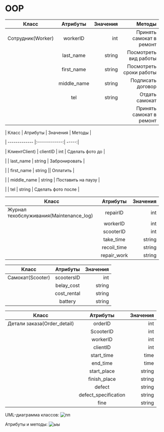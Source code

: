 # OOP
| Класс      | Атрибуты         | Значения  |       Методы      |
| ------------- |:-------------:| -----:|  -----:  |
| Сотрудник(Worker)    | workerID| int |     Принять самокат в ремонт |
|     | last_name     |   string |                    Посмотреть вид работы|
| | first_name   |    string|Посмотреть сроки работы| 
| |   middle_name            |    string   |        Подписать договор     |
| |      tel         |      string |        Отдать самокат        |
  | |               |       |          Принять самокат в ремонт |






|  Класс    |      Атрибуты    | Значения  |         Методы       |

| ------------- |:-------------:| -----:|  

|   КлиентClient)   | сlientID | int |        Сделать фото до        |

|     |    last_name    | string |         Забронировать       |

|  |     first_name  |   string  ||       Оплатить        |

| |   middle_name            |    string   |          Поставить на паузу     |

| |      tel         |      string |       Сделать фото после        |






|  Класс    |      Атрибуты    | Значения  |
| ------------- |:-------------:| -----:|
|   Журнал техобслуживания(Maintenance_log)  | repairID | int |
|     |    workerID    | int |
|  |     scooterID |   int  |
| |   take_time           |    string   |
| |     recoil_time        |      string |
| |     repair_work       |      string |



|  Класс    |      Атрибуты    | Значения  |
| ------------- |:-------------:| -----:|
|  Самокат(Scooter)  | scootersID | int |
|     |   belay_cost   | string |
| |   сost_rental          |    string   |
| |     battery       |      string |



|  Класс    |      Атрибуты    | Значения  |
| ------------- |:-------------:| -----:|
|   Детали заказа(Order_detail)  | orderID| int |
|     |    ScooterID    | int |
|  |     workerID |   int  |
| |   clientID          |    int  |
| |     start_time       |      time|
| |     end_time    |      time |
| |   start_place         |    string   |
| |     finish_place       |      string |
| |     defect   |      string |
| |     defect_specification      |      string |
| |     fine  |      string |

UML-диаграмма классов:
![пп](https://user-images.githubusercontent.com/104257748/169642702-475b2b2f-90fd-4fc9-918a-63f52dc15d84.png)



Атрибуты и методы:
![ыы](https://user-images.githubusercontent.com/104257748/169642230-722043b0-826a-42f3-af84-eb9182410904.png)



